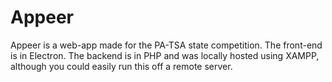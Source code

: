 # **Appeer**
Appeer is a web-app made for the PA-TSA state competition. The front-end is in Electron. The backend is in PHP and was locally hosted using XAMPP, although you could easily run this off a remote server.
